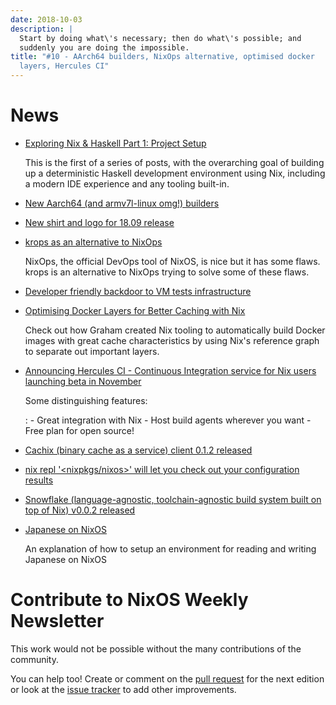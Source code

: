 ```yaml
---
date: 2018-10-03
description: |
  Start by doing what\'s necessary; then do what\'s possible; and
  suddenly you are doing the impossible.
title: "#10 - AArch64 builders, NixOps alternative, optimised docker
  layers, Hercules CI"
---
```


# News

- [Exploring Nix & Haskell Part 1: Project
  Setup](https://functional.works-hub.com/learn/exploring-nix-and-haskell-part-1-project-setup-0edb2)

  This is the first of a series of posts, with the overarching goal of
  building up a deterministic Haskell development environment using
  Nix, including a modern IDE experience and any tooling built-in.

- [New Aarch64 (and armv7l-linux omg!)
  builders](https://discourse.nixos.org/t/new-aarch64-and-armv7l-linux-omg-builders/1010)

- [New shirt and logo for 18.09
  release](https://www.redbubble.com/people/mogorman/works/34062374-nixos-18-09-jellyfish?asc=u)

- [krops as an alternative to
  NixOps](https://tech.ingolf-wagner.de/nixos/krops/)

  NixOps, the official DevOps tool of NixOS, is nice but it has some
  flaws. krops is an alternative to NixOps trying to solve some of
  these flaws.

- [Developer friendly backdoor to VM tests
  infrastructure](https://github.com/NixOS/nixpkgs/pull/47418)

- [Optimising Docker Layers for Better Caching with
  Nix](https://grahamc.com/blog/nix-and-layered-docker-images)

  Check out how Graham created Nix tooling to automatically build
  Docker images with great cache characteristics by using Nix\'s
  reference graph to separate out important layers.

- [Announcing Hercules CI - Continuous Integration service for Nix
  users launching beta in November](https://hercules-ci.com)

  Some distinguishing features:

  : - Great integration with Nix - Host build agents wherever you want - Free plan for open source!

- [Cachix (binary cache as a service) client 0.1.2
  released](http://hackage.haskell.org/package/cachix-0.1.2/changelog)

- [nix repl \'\<nixpkgs/nixos\>\' will let you check out your
  configuration
  results](https://twitter.com/IotaSamurai/status/1045220406792048640)

- [Snowflake (language-agnostic, toolchain-agnostic build system built
  on top of Nix) v0.0.2
  released](https://groups.google.com/forum/#!topic/snowflake-announcements/4t4JXbYZP3k)

- [Japanese on
  NixOS](https://functor.tokyo/blog/2018-10-01-japanese-on-nixos)

  An explanation of how to setup an environment for reading and
  writing Japanese on NixOS

# Contribute to NixOS Weekly Newsletter

This work would not be possible without the many contributions of the
community.

You can help too! Create or comment on the [pull
request](https://github.com/NixOS/nixos-weekly/pulls) for the next
edition or look at the [issue
tracker](https://github.com/NixOS/nixos-weekly/issues) to add other
improvements.
